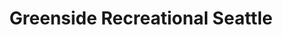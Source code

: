 ---
title: "Greenside Recreational Seattle"
url: /seattle/greenside-recreational-seattle/
shop: Hanf
---